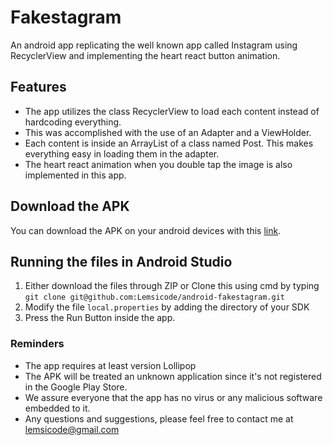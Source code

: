 # Fakestagram
An android app replicating the well known app called Instagram using RecyclerView and implementing the heart react button animation.

## Features
* The app utilizes the class RecyclerView to load each content instead of hardcoding everything.
* This was accomplished with the use of an Adapter and a ViewHolder.
* Each content is inside an ArrayList of a class named Post. This makes everything easy in loading them in the adapter.
* The heart react animation when you double tap the image is also implemented in this app.

## Download the APK
You can download the APK on your android devices with this [link](https://bit.ly/Lemsicode-Fakestagram).

## Running the files in Android Studio
1. Either download the files through ZIP or Clone this using cmd by typing `git clone git@github.com:Lemsicode/android-fakestagram.git`
2. Modify the file `local.properties` by adding the directory of your SDK
3. Press the Run Button inside the app. 

### Reminders
* The app requires at least version Lollipop
* The APK will be treated an unknown application since it's not registered in the Google Play Store.
* We assure everyone that the app has no virus or any malicious software embedded to it.
* Any questions and suggestions, please feel free to contact me at lemsicode@gmail.com
